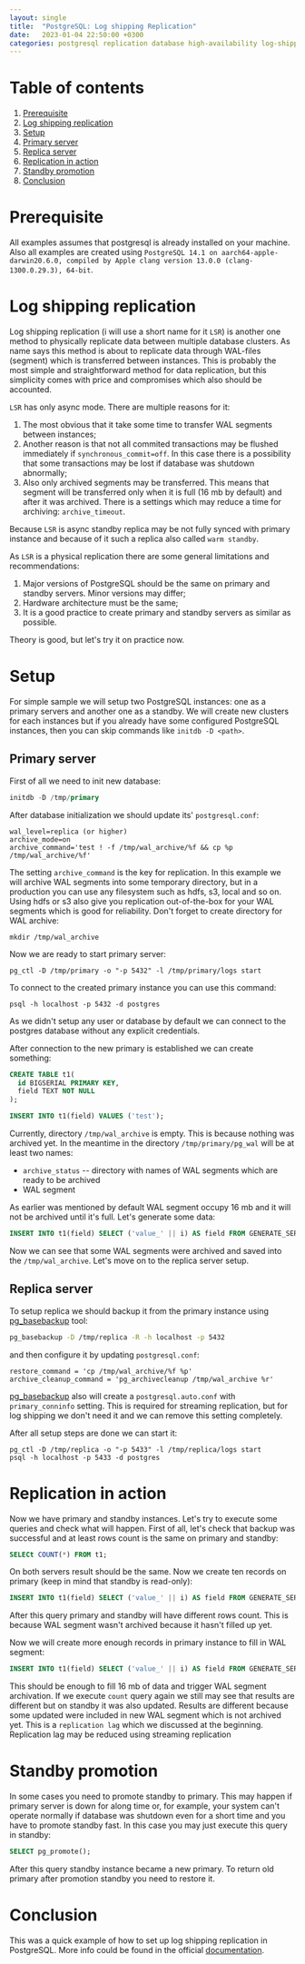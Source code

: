 ```yaml
---
layout: single
title:  "PostgreSQL: Log shipping Replication"
date:   2023-01-04 22:50:00 +0300
categories: postgresql replication database high-availability log-shipping
---
```


# Table of contents
1. [Prerequisite](#prerequisite)
2. [Log shipping replication](#log-shipping-replication)
3. [Setup](#setup)
  1. [Primary server](#primary-server)
  2. [Replica server](#replica)
4. [Replication in action](#action)   
5. [Standby promotion](#standby-promotion)
6. [Conclusion](#conclusion)

# Prerequisite <a name="prerequisite"></a>
All examples assumes that postgresql is already installed on your machine.
Also all examples are created using `PostgreSQL 14.1 on aarch64-apple-darwin20.6.0, compiled by Apple clang version 13.0.0 (clang-1300.0.29.3), 64-bit`.

# Log shipping replication <a name="log-shipping-replication"></a>
Log shipping replication (i will use a short name for it `LSR`) is another one method to physically replicate data between multiple database clusters. As name says this method is about to replicate data through WAL-files (segment) which is transferred between instances. This is probably the most simple and straightforward method for data replication, but this simplicity comes with price and compromises which also should be accounted.

`LSR` has only async mode. There are multiple reasons for it:
1. The most obvious that it take some time to transfer WAL segments between instances;
2. Another reason is that not all commited transactions may be flushed immediately if `synchronous_commit=off`. In this case there is a possibility that some transactions may be lost if database was shutdown abnormally;
3. Also only archived segments may be transferred. This means that segment will be transferred only when it is full (16 mb by default) and after it was archived. There is a settings which may reduce a time for archiving: `archive_timeout`.

Because `LSR` is async standby replica may be not fully synced with primary instance and because of it such a replica also called `warm standby`.

As `LSR` is a physical replication there are some general limitations and recommendations:
1. Major versions of PostgreSQL should be the same on primary and standby servers. Minor versions may differ;
2. Hardware architecture must be the same;
3. It is a good practice to create primary and standby servers as similar as possible.

Theory is good, but let's try it on practice now.

# Setup <a name="setup"></a>
For simple sample we will setup two PostgreSQL instances: one as a primary servers and another one as a standby. We will create new clusters for each instances but if you already have some configured PostgreSQL instances, then you can skip commands like `initdb -D <path>`.

## Primary server <a name="primary server"></a>
First of all we need to init new database:
```sql
initdb -D /tmp/primary
```

After database initialization we should update its' `postgresql.conf`:
```
wal_level=replica (or higher)
archive_mode=on
archive_command='test ! -f /tmp/wal_archive/%f && cp %p /tmp/wal_archive/%f'
```

The setting `archive_command` is the key for replication. In this example we will archive WAL segments into some temporary directory, but in a production you can use any filesystem such as hdfs, s3, local and so on. Using hdfs or s3 also give you replication out-of-the-box for your WAL segments which is good for reliability. Don't forget to create directory for WAL archive:
```
mkdir /tmp/wal_archive
```

Now we are ready to start primary server:
```
pg_ctl -D /tmp/primary -o "-p 5432" -l /tmp/primary/logs start
```

To connect to the created primary instance you can use this command:
```
psql -h localhost -p 5432 -d postgres
```

As we didn't setup any user or database by default we can connect to the postgres database without any explicit credentials.

After connection to the new primary is established we can create something:
```sql
CREATE TABLE t1(
  id BIGSERIAL PRIMARY KEY,
  field TEXT NOT NULL
);

INSERT INTO t1(field) VALUES ('test');
```

Currently, directory `/tmp/wal_archive` is empty. This is because nothing was archived yet. In the meantime in the directory `/tmp/primary/pg_wal` will be at least two names:
- `archive_status` -- directory with names of WAL segments which are ready to be archived
- WAL segment

As earlier was mentioned by default WAL segment occupy 16 mb and it will not be archived until it's full. Let's generate some data:
```sql
INSERT INTO t1(field) SELECT ('value_' || i) AS field FROM GENERATE_SERIES(1, 200000) s(i);
```

Now we can see that some WAL segments were archived and saved into the `/tmp/wal_archive`. Let's move on to the replica server setup.

## Replica server <a name="replica"></a>
To setup replica we should backup it from the primary instance using [pg_basebackup](https://www.postgresql.org/docs/current/app-pgbasebackup.html) tool:
```sh
pg_basebackup -D /tmp/replica -R -h localhost -p 5432
```

and then configure it by updating `postgresql.conf`:
```
restore_command = 'cp /tmp/wal_archive/%f %p'
archive_cleanup_command = 'pg_archivecleanup /tmp/wal_archive %r'
```
[pg_basebackup](https://www.postgresql.org/docs/current/app-pgbasebackup.html) also will create a `postgresql.auto.conf` with `primary_conninfo` setting. This is required for streaming replication, but for log shipping we don't need it and we can remove this setting completely.


After all setup steps are done we can start it:
```
pg_ctl -D /tmp/replica -o "-p 5433" -l /tmp/replica/logs start
psql -h localhost -p 5433 -d postgres
```

# Replication in action <a name="action"></a>
Now we have primary and standby instances. Let's try to execute some queries and check what will happen.
First of all, let's check that backup was successful and at least rows count is the same on primary and standby:
```sql
SELECt COUNT(*) FROM t1;
```
On both servers result should be the same. Now we create ten records on primary (keep in mind that standby is read-only):
```sql
INSERT INTO t1(field) SELECT ('value_' || i) AS field FROM GENERATE_SERIES(1, 10) s(i);
```

After this query primary and standby will have different rows count. This is because WAL segment wasn't archived because it hasn't filled up yet.

Now we will create more enough records in primary instance to fill in WAL segment:
```sql
INSERT INTO t1(field) SELECT ('value_' || i) AS field FROM GENERATE_SERIES(1, 300000) s(i);
```

This should be enough to fill 16 mb of data and trigger WAL segment archivation. If we execute `count` query again we still may see that results are different but on standby it was also updated. Results are different because some updated were included in new WAL segment which is not archived yet. This is a `replication lag` which we discussed at the beginning. Replication lag may be reduced using streaming replication

# Standby promotion <a name="standby-promotion"></a>
In some cases you need to promote standby to primary. This may happen if primary server is down for  along time or, for example, your system can't operate normally if database was shutdown even for a short time and you have to promote standby fast. In this case you may just execute this query in standby:
```sql
SELECT pg_promote();
```

After this query standby instance became a new primary. To return old primary after promotion standby you need to restore it.

# Conclusion <a name="conclusion"></a>
This was a quick example of how to set up log shipping replication in PostgreSQL. More info could be found in the official [documentation](https://www.postgresql.org/docs/current/warm-standby.html).
